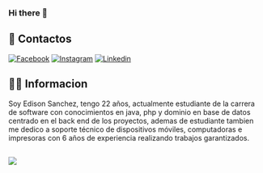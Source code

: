 ### Hi there 👋

<!--
**Edison06Sanchesz/Edison06Sanchesz** is a ✨ _special_ ✨ repository because its `README.md` (this file) appears on your GitHub profile.

Here are some ideas to get you started:

- 🔭 I’m currently working on ...
- 🌱 I’m currently learning ...
- 👯 I’m looking to collaborate on ...
- 🤔 I’m looking for help with ...
- 💬 Ask me about ...
- 📫 How to reach me: ...
- 😄 Pronouns: ...
- ⚡ Fun fact: ...
-->


## 👋 Contactos

[![Facebook](https://img.shields.io/badge/Facebook-1DA1F2?style=for-the-badge&logo=facebook&logoColor=white)](https://www.facebook.com/martinbayas/)
[![Instagram](https://img.shields.io/badge/Instagram-FFA500?style=for-the-badge&logo=instagram&logoColor=white)](https://www.instagram.com/CellDragon_Soporte_Tecnico/)
[![Linkedin](https://img.shields.io/badge/LinkedIn-0077B5?style=for-the-badge&logo=linkedin&logoColor=white)](https://www.linkedin.com/in/edison-sanchez-530899175/)

## 👨‍💻 Informacion
Soy Edison Sanchez, tengo 22 años, actualmente estudiante de la carrera de software con conocimientos en java, php y dominio en base de datos centrado en el back end de los proyectos, ademas de estudiante tambien me dedico a soporte técnico de dispositivos móviles, computadoras e impresoras con 6 años de experiencia realizando trabajos garantizados.
## 
![](https://media.giphy.com/media/OPYnG3Xf8zLag/giphy.gif)
